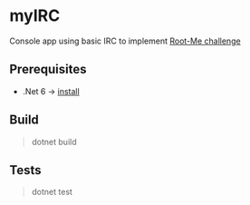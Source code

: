 # myIRC
Console app using basic IRC to implement [Root-Me challenge](https://www.root-me.org/fr/Challenges/Programmation/IRC-Retour-au-college)

## Prerequisites
* .Net 6 -> [install](https://dotnet.microsoft.com/en-us/download/dotnet/6.0)

## Build
> dotnet build

## Tests
> dotnet test
